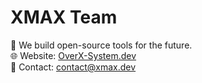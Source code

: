 # XMAX Team

🚀 We build open-source tools for the future.  
🌐 Website: [OverX-System.dev](https://OverX-System.dev)  
📩 Contact: contact@xmax.dev
